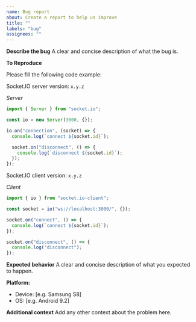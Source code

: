 ```yaml
---
name: Bug report
about: Create a report to help us improve
title: ""
labels: "bug"
assignees: ""
---
```


**Describe the bug**
A clear and concise description of what the bug is.

**To Reproduce**

Please fill the following code example:

Socket.IO server version: `x.y.z`

_Server_

```js
import { Server } from "socket.io";

const io = new Server(3000, {});

io.on("connection", (socket) => {
  console.log(`connect ${socket.id}`);

  socket.on("disconnect", () => {
    console.log(`disconnect ${socket.id}`);
  });
});
```

Socket.IO client version: `x.y.z`

_Client_

```js
import { io } from "socket.io-client";

const socket = io("ws://localhost:3000/", {});

socket.on("connect", () => {
  console.log(`connect ${socket.id}`);
});

socket.on("disconnect", () => {
  console.log("disconnect");
});
```

**Expected behavior**
A clear and concise description of what you expected to happen.

**Platform:**

- Device: [e.g. Samsung S8]
- OS: [e.g. Android 9.2]

**Additional context**
Add any other context about the problem here.
